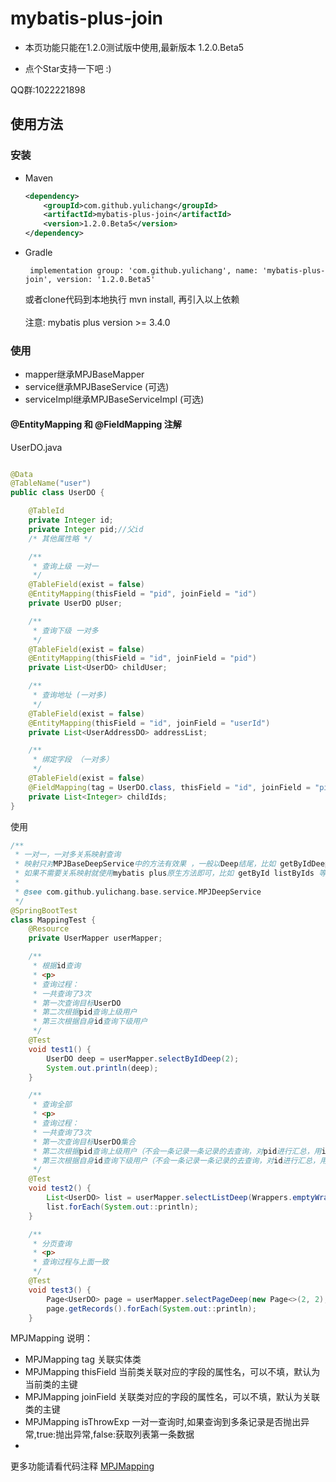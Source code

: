 # mybatis-plus-join

* 本页功能只能在1.2.0测试版中使用,最新版本 1.2.0.Beta5

* 点个Star支持一下吧 :)

QQ群:1022221898

## 使用方法

### 安装

- Maven
  ```xml
  <dependency>
      <groupId>com.github.yulichang</groupId>
      <artifactId>mybatis-plus-join</artifactId>
      <version>1.2.0.Beta5</version>
  </dependency>
  ```
- Gradle
  ```
   implementation group: 'com.github.yulichang', name: 'mybatis-plus-join', version: '1.2.0.Beta5'
  ```
  或者clone代码到本地执行 mvn install, 再引入以上依赖  
  <br>
  注意: mybatis plus version >= 3.4.0
  <br>

### 使用

* mapper继承MPJBaseMapper
* service继承MPJBaseService (可选)
* serviceImpl继承MPJBaseServiceImpl (可选)

#### @EntityMapping 和 @FieldMapping 注解

UserDO.java

```java

@Data
@TableName("user")
public class UserDO {

    @TableId
    private Integer id;
    private Integer pid;//父id
    /* 其他属性略 */

    /**
     * 查询上级 一对一
     */
    @TableField(exist = false)
    @EntityMapping(thisField = "pid", joinField = "id")
    private UserDO pUser;

    /**
     * 查询下级 一对多
     */
    @TableField(exist = false)
    @EntityMapping(thisField = "id", joinField = "pid")
    private List<UserDO> childUser;

    /**
     * 查询地址 (一对多)
     */
    @TableField(exist = false)
    @EntityMapping(thisField = "id", joinField = "userId")
    private List<UserAddressDO> addressList;

    /**
     * 绑定字段 （一对多）
     */
    @TableField(exist = false)
    @FieldMapping(tag = UserDO.class, thisField = "id", joinField = "pid", select = "id")
    private List<Integer> childIds;
}
```

使用

```java
/**
 * 一对一，一对多关系映射查询
 * 映射只对MPJBaseDeepService中的方法有效果 ，一般以Deep结尾，比如 getByIdDeep listByIdsDeep 等
 * 如果不需要关系映射就使用mybatis plus原生方法即可，比如 getById listByIds 等
 *
 * @see com.github.yulichang.base.service.MPJDeepService
 */
@SpringBootTest
class MappingTest {
    @Resource
    private UserMapper userMapper;

    /**
     * 根据id查询
     * <p>
     * 查询过程：
     * 一共查询了3次
     * 第一次查询目标UserDO
     * 第二次根据pid查询上级用户
     * 第三次根据自身id查询下级用户
     */
    @Test
    void test1() {
        UserDO deep = userMapper.selectByIdDeep(2);
        System.out.println(deep);
    }

    /**
     * 查询全部
     * <p>
     * 查询过程：
     * 一共查询了3次
     * 第一次查询目标UserDO集合
     * 第二次根据pid查询上级用户（不会一条记录一条记录的去查询，对pid进行汇总，用in语句一次性查出来，然后进行匹配）
     * 第三次根据自身id查询下级用户（不会一条记录一条记录的去查询，对id进行汇总，用in语句一次性查出来，然后进行匹配）
     */
    @Test
    void test2() {
        List<UserDO> list = userMapper.selectListDeep(Wrappers.emptyWrapper());
        list.forEach(System.out::println);
    }

    /**
     * 分页查询
     * <p>
     * 查询过程与上面一致
     */
    @Test
    void test3() {
        Page<UserDO> page = userMapper.selectPageDeep(new Page<>(2, 2), Wrappers.emptyWrapper());
        page.getRecords().forEach(System.out::println);
    }

```

MPJMapping 说明：

* MPJMapping tag 关联实体类
* MPJMapping thisField 当前类关联对应的字段的属性名，可以不填，默认为当前类的主键
* MPJMapping joinField 关联类对应的字段的属性名，可以不填，默认为关联类的主键
* MPJMapping isThrowExp 一对一查询时,如果查询到多条记录是否抛出异常,true:抛出异常,false:获取列表第一条数据
*

更多功能请看代码注释 [MPJMapping](https://gitee.com/best_handsome/mybatis-plus-join/blob/master/src/main/java/com/github/yulichang/annotation/MPJMapping.java)




